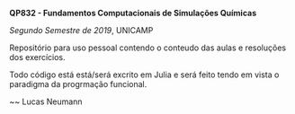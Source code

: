 __QP832 - Fundamentos Computacionais de Simulações Químicas__

 *Segundo Semestre de 2019*, UNICAMP

 Repositório para uso pessoal contendo o conteudo das aulas e resoluções dos exercícios.

 Todo código está está/será excrito em Julia e será feito tendo em vista o paradigma da progrmação funcional.

 ~~ Lucas Neumann
